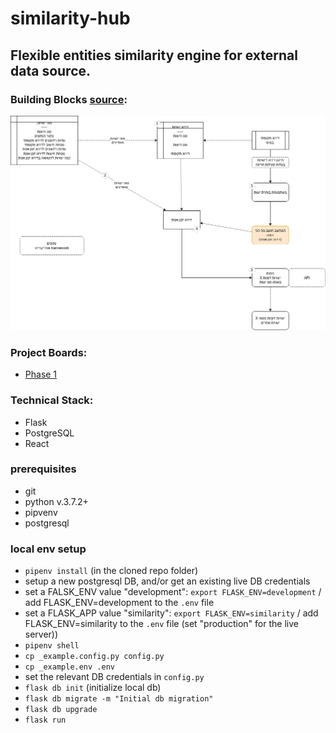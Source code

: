 # similarity-hub

## Flexible entities similarity engine for external data source.

### Building Blocks [source](https://drive.google.com/file/d/1Ny9az4KV069HtQ5flKEluE9qjzwvwnAG/view?usp=sharing):

<img src="https://raw.githubusercontent.com/noamoss/similarity-hub/main/similarity-v01.jpg" />

### Project Boards:
- [Phase 1](https://github.com/noamoss/similiarity-hub/projects/1)


### Technical Stack:
- Flask
- PostgreSQL
- React

### prerequisites
- git
- python v.3.7.2+
- pipvenv
- postgresql 

### local env setup
- `pipenv install` (in the cloned repo folder)
- setup a new postgresql DB, and/or get an existing live DB credentials
- set a FALSK_ENV value "development":  `export FLASK_ENV=development` / add FLASK_ENV=development to the `.env` file
- set a FLASK_APP value "similarity": `export FLASK_ENV=similarity` / add FLASK_ENV=similarity to the `.env` file
  (set "production" for the live server))
- `pipenv shell`
- `cp _example.config.py config.py`
- `cp _example.env .env`
- set the relevant DB credentials in `config.py`
- `flask db init` (initialize local db)
- `flask db migrate -m "Initial db migration"`
- `flask db upgrade`
- `flask run`
